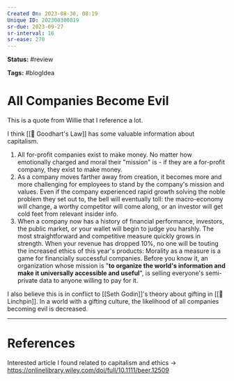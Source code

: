 ```yaml
---
Created On: 2023-08-30, 08:19
Unique ID: 202308300819
sr-due: 2023-09-27
sr-interval: 16
sr-ease: 270
---
```

**Status:** #review 

**Tags:** #blogIdea 

# All Companies Become Evil

This is a quote from Willie that I reference a lot. 

I think [[📐 Goodhart's Law]] has some valuable information about capitalism. 

1. All for-profit companies exist to make money. No matter how emotionally charged and moral their "mission" is - if they are a for-profit company, they exist to make money. 
2. As a company moves farther away from creation, it becomes more and more challenging for employees to stand by the company's mission and values. Even if the company experienced rapid growth solving the noble problem they set out to, the bell will eventually toll: the macro-economy will change, a worthy competitor will come along, or an investor will get cold feet from relevant insider info.
3. When a company now has a history of financial performance, investors, the public market, or your wallet will begin to judge you harshly. The most straightforward and competitive measure quickly grows in strength. When your revenue has dropped 10%, no one will be touting the increased ethics of this year's products: Morality as a measure is a game for financially successful companies.  Before you know it, an organization whose mission is "**to organize the world's information and make it universally accessible and useful**", is selling everyone's semi-private data to anyone willing to pay for it.


I also believe this is in conflict to [[Seth Godin]]'s theory about gifting in [[🔩 Linchpin]]. In a world with a gifting culture, the likelihood of all companies becoming evil is decreased. 

---
# References

Interested article I found related to capitalism and ethics -> https://onlinelibrary.wiley.com/doi/full/10.1111/beer.12509

